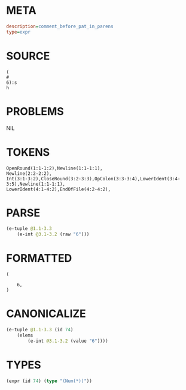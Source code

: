 # META
~~~ini
description=comment_before_pat_in_parens
type=expr
~~~
# SOURCE
~~~roc
(
#
6):s
h
~~~
# PROBLEMS
NIL
# TOKENS
~~~zig
OpenRound(1:1-1:2),Newline(1:1-1:1),
Newline(2:2-2:2),
Int(3:1-3:2),CloseRound(3:2-3:3),OpColon(3:3-3:4),LowerIdent(3:4-3:5),Newline(1:1-1:1),
LowerIdent(4:1-4:2),EndOfFile(4:2-4:2),
~~~
# PARSE
~~~clojure
(e-tuple @1.1-3.3
	(e-int @3.1-3.2 (raw "6")))
~~~
# FORMATTED
~~~roc
(

	6,
)
~~~
# CANONICALIZE
~~~clojure
(e-tuple @1.1-3.3 (id 74)
	(elems
		(e-int @3.1-3.2 (value "6"))))
~~~
# TYPES
~~~clojure
(expr (id 74) (type "(Num(*))"))
~~~
